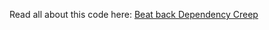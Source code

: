Read all about this code here: [Beat back Dependency Creep](https://shutdownhook.com/2021/02/10/a-journey-to-dependency-with-csv-files/)
